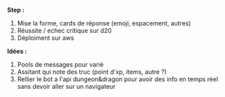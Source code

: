 **Step :** 

1) Mise la forme, cards de réponse (emoji, espacement, autres)
2) Réussite / echec critique sur d20
3) Déploiment sur aws


**Idées :**  

1) Pools de messages pour varié
2) Assitant qui note des truc (point d'xp, items, autre ?)
3) Rellier le bot a l'api dungeon&dragon pour avoir des info en temps réel sans devoir aller sur un navigateur